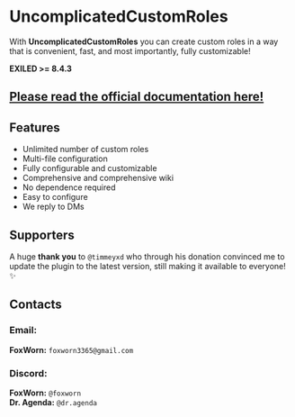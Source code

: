 # UncomplicatedCustomRoles
With **UncomplicatedCustomRoles** you can create custom roles in a way that is convenient, fast, and most importantly, fully customizable!

**EXILED >= 8.4.3**

## [Please read the official documentation here!](https://github.com/FoxWorn3365/UncomplicatedCustomRoles/wiki)

## Features
- Unlimited number of custom roles
- Multi-file configuration
- Fully configurable and customizable
- Comprehensive and comprehensive wiki
- No dependence required
- Easy to configure
- We reply to DMs

## Supporters
A huge **thank you** to `@timmeyxd` who through his donation convinced me to update the plugin to the latest version, still making it available to everyone! ✨

## Contacts
### Email:
**FoxWorn:** `foxworn3365@gmail.com`
### Discord:
**FoxWorn:** `@foxworn`<br>
**Dr. Agenda:** `@dr.agenda`
